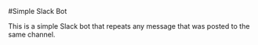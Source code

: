 #Simple Slack Bot

This is a simple Slack bot that repeats any message that was posted to the same channel.
